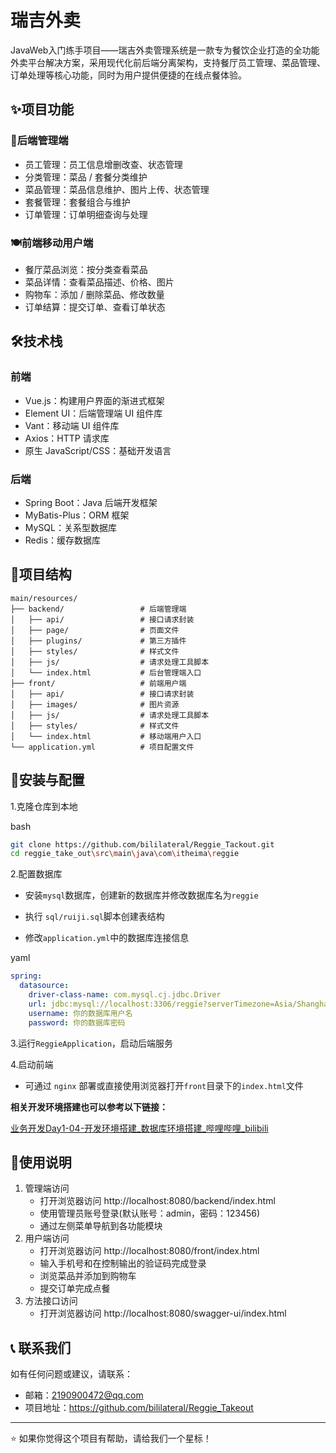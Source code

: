 # 瑞吉外卖
JavaWeb入门练手项目——瑞吉外卖管理系统是一款专为餐饮企业打造的全功能外卖平台解决方案，采用现代化前后端分离架构，支持餐厅员工管理、菜品管理、订单处理等核心功能，同时为用户提供便捷的在线点餐体验。

## ✨项目功能

### 🔧后端管理端

- 员工管理：员工信息增删改查、状态管理
- 分类管理：菜品 / 套餐分类维护
- 菜品管理：菜品信息维护、图片上传、状态管理
- 套餐管理：套餐组合与维护
- 订单管理：订单明细查询与处理

### 🍽️前端移动用户端

- 餐厅菜品浏览：按分类查看菜品
- 菜品详情：查看菜品描述、价格、图片
- 购物车：添加 / 删除菜品、修改数量
- 订单结算：提交订单、查看订单状态

## 🛠️技术栈

### 前端

- Vue.js：构建用户界面的渐进式框架
- Element UI：后端管理端 UI 组件库
- Vant：移动端 UI 组件库
- Axios：HTTP 请求库
- 原生 JavaScript/CSS：基础开发语言

### 后端

- Spring Boot：Java 后端开发框架
- MyBatis-Plus：ORM 框架
- MySQL：关系型数据库
- Redis：缓存数据库

## 📁项目结构

```plaintext
main/resources/
├── backend/                 # 后端管理端
│   ├── api/                 # 接口请求封装
│   ├── page/                # 页面文件
│   ├── plugins/             # 第三方插件
│   ├── styles/              # 样式文件
│   ├── js/                  # 请求处理工具脚本
│   └── index.html           # 后台管理端入口
├── front/                   # 前端用户端
│   ├── api/                 # 接口请求封装
│   ├── images/              # 图片资源
│   ├── js/                  # 请求处理工具脚本
│   ├── styles/              # 样式文件
│   └── index.html           # 移动端用户入口
└── application.yml          # 项目配置文件
```

## 📝安装与配置

1.克隆仓库到本地

bash

```bash
git clone https://github.com/bililateral/Reggie_Tackout.git
cd reggie_take_out\src\main\java\com\itheima\reggie
```

2.配置数据库

- 安装`mysql`数据库，创建新的数据库并修改数据库名为`reggie`
- 执行 `sql/ruiji.sql`脚本创建表结构

- 修改`application.yml`中的数据库连接信息

yaml

```yaml
spring:
  datasource:
    driver-class-name: com.mysql.cj.jdbc.Driver
    url: jdbc:mysql://localhost:3306/reggie?serverTimezone=Asia/Shanghai&useUnicode=true&characterEncoding=utf-8&zeroDateTimeBehavior=convertToNull&useSSL=false&allowPublicKeyRetrieval=true
    username: 你的数据库用户名
    password: 你的数据库密码
```

3.运行`ReggieApplication`，启动后端服务

4.启动前端

- 可通过 `nginx` 部署或直接使用浏览器打开`front`目录下的`index.html`文件

**相关开发环境搭建也可以参考以下链接：**

[业务开发Day1-04-开发环境搭建_数据库环境搭建_哔哩哔哩_bilibili](https://www.bilibili.com/video/BV13a411q753?spm_id_from=333.788.videopod.episodes&vd_source=eab2f745842c13681dc22ade210ce78d&p=5)

## 📄使用说明

1. 管理端访问
   - 打开浏览器访问 http://localhost:8080/backend/index.html
   - 使用管理员账号登录(默认账号：admin，密码：123456)
   - 通过左侧菜单导航到各功能模块
2. 用户端访问
   - 打开浏览器访问 http://localhost:8080/front/index.html
   - 输入手机号和在控制输出的验证码完成登录
   - 浏览菜品并添加到购物车
   - 提交订单完成点餐
3. 方法接口访问
   - 打开浏览器访问 http://localhost:8080/swagger-ui/index.html

## 📞 联系我们

如有任何问题或建议，请联系：

- 邮箱：2190900472@qq.com
- 项目地址：https://github.com/bililateral/Reggie_Takeout

------

⭐️ 如果你觉得这个项目有帮助，请给我们一个星标！
